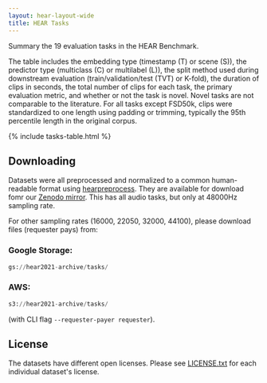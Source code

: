 ```yaml
---
layout: hear-layout-wide
title: HEAR Tasks
---
```


Summary the 19 evaluation tasks in the HEAR Benchmark. 

The table includes the embedding type
(timestamp (T) or scene (S)), the predictor type (multiclass (C) or multilabel
(L)), the split method used during downstream evaluation (train/validation/test
(TVT) or K-fold), the duration of clips in seconds, the total number of clips for
each task, the primary evaluation metric, and whether or not the task is novel.
Novel tasks are not comparable to the literature. For all tasks except FSD50k,
clips were standardized to one length using padding or trimming, typically the
95th percentile length in the original corpus.

{% include tasks-table.html %}

## Downloading

Datasets were all preprocessed and normalized to a common human-readable format using 
<a href="https://github.com/neuralaudio/hear-preprocess">hearpreprocess</a>. They
are available for download fomr our <a href="https://zenodo.org/record/5887964">Zenodo mirror</a>. 
This has all audio tasks, but only at 48000Hz sampling rate. 

For other sampling rates 
(16000, 22050, 32000, 44100), please download files (requester pays) from:

### Google Storage:
```python
gs://hear2021-archive/tasks/
```

### AWS:
```python
s3://hear2021-archive/tasks/
```
(with CLI flag `--requester-payer requester`).

## License
The datasets have different open licenses. 
Please see [LICENSE.txt](https://zenodo.org/record/5887964/files/LICENSE.txt)
for each individual dataset's license.

